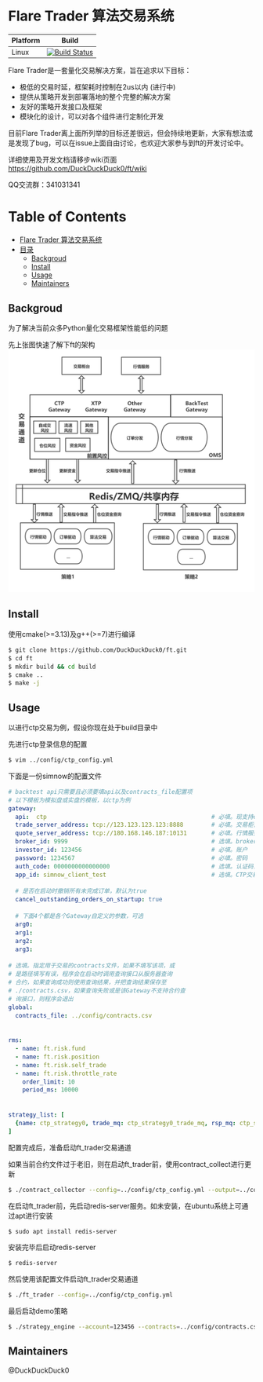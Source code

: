 # Flare Trader 算法交易系统
| Platform | Build                                                                                                               |
| -------- | ------------------------------------------------------------------------------------------------------------------- |
| Linux    | [![Build Status](https://travis-ci.com/DuckDuckDuck0/ft.svg?branch=master)](https://travis-ci.com/DuckDuckDuck0/ft) |

Flare Trader是一套量化交易解决方案，旨在追求以下目标：
* 极低的交易时延，框架耗时控制在2us以内 (进行中)
* 提供从策略开发到部署落地的整个完整的解决方案
* 友好的策略开发接口及框架
* 模块化的设计，可以对各个组件进行定制化开发

目前Flare Trader离上面所列举的目标还差很远，但会持续地更新，大家有想法或是发现了bug，可以在issue上面自由讨论，也欢迎大家参与到ft的开发讨论中。

详细使用及开发文档请移步wiki页面
https://github.com/DuckDuckDuck0/ft/wiki

QQ交流群：341031341

Table of Contents
=================





   * [Flare Trader 算法交易系统](#flare-trader-算法交易系统)
   * [目录](#目录)
      * [Backgroud](#backgroud)
      * [Install](#install)
      * [Usage](#usage)
      * [Maintainers](#maintainers)

## Backgroud
为了解决当前众多Python量化交易框架性能低的问题

先上张图快速了解下ft的架构
![framework](img/framework.png)

## Install
使用cmake(>=3.13)及g++(>=7)进行编译
```bash
$ git clone https://github.com/DuckDuckDuck0/ft.git
$ cd ft
$ mkdir build && cd build
$ cmake ..
$ make -j
```

## Usage
以进行ctp交易为例，假设你现在处于build目录中

先进行ctp登录信息的配置
```bash
$ vim ../config/ctp_config.yml
```
下面是一份simnow的配置文件
```yaml
# backtest api只需要且必须要填api以及contracts_file配置项
# 以下模板为模拟盘或实盘的模板，以ctp为例
gateway: 
  api:  ctp                                               # 必填。现支持ctp/xtp/backtest
  trade_server_address: tcp://123.123.123.123:8888        # 必填。交易柜台地址
  quote_server_address: tcp://180.168.146.187:10131       # 必填。行情服务器地址
  broker_id: 9999                                         # 选填。broker id，根据API选填
  investor_id: 123456                                     # 必填。账户
  password: 1234567                                       # 必填。密码
  auth_code: 0000000000000000                             # 选填。认证码，CTP和XTP都需要
  app_id: simnow_client_test                              # 选填。CTP交易需要

  # 是否在启动时撤销所有未完成订单，默认为true
  cancel_outstanding_orders_on_startup: true

  # 下面4个都是各个Gateway自定义的参数，可选
  arg0:
  arg1:
  arg2:
  arg3:

# 选填。指定用于交易的contracts文件，如果不填写该项，或
# 是路径填写有误，程序会在启动时调用查询接口从服务器查询
# 合约，如果查询成功则使用查询结果，并把查询结果保存至
# ./contracts.csv，如果查询失败或是该Gateway不支持合约查
# 询接口，则程序会退出
global:
  contracts_file: ../config/contracts.csv


rms:
  - name: ft.risk.fund
  - name: ft.risk.position
  - name: ft.risk.self_trade
  - name: ft.risk.throttle_rate
    order_limit: 10
    period_ms: 10000 


strategy_list: [
  {name: ctp_strategy0, trade_mq: ctp_strategy0_trade_mq, rsp_mq: ctp_strategy0_rsp_mq, md_mq: ctp_strategy0_md_mq, subscription_list: [IF2106]},
]
```
配置完成后，准备启动ft_trader交易通道

如果当前合约文件过于老旧，则在启动ft_trader前，使用contract_collect进行更新
```bash
$ ./contract_collector --config=../config/ctp_config.yml --output=../config/contracts.csv
```

在启动ft_trader前，先启动redis-server服务。如未安装，在ubuntu系统上可通过apt进行安装
```bash
$ sudo apt install redis-server
```
安装完毕后启动redis-server
```bash
$ redis-server
```

然后使用该配置文件启动ft_trader交易通道
```bash
$ ./ft_trader --config=../config/ctp_config.yml
```

最后启动demo策略
```bash
$ ./strategy_engine --account=123456 --contracts=../config/contracts.csv --id=spread_arb_0 --strategy=libspread_arb.so
```

## Maintainers
@DuckDuckDuck0
